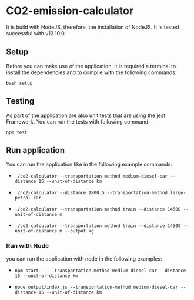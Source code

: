 # CO2-emission-calculator
It is build with NodeJS, therefore, the installation of NodeJS. It is tested successful with v12.10.0.

## Setup
Before you can make use of the application, it is required a terminal to install the dependencies and to compile with the following commands:
```
bash setup
```

## Testing
As part of the application are also unit tests that are using the [jest](https://jestjs.io) Framework.
You can run the tests with following command:
```
npm test
```

## Run application
You can run the application like in the following example commands:

*   `./co2-calculator --transportation-method medium-diesel-car --distance 15 --unit-of-distance km`

*   `./co2-calculator --distance 1800.5 --transportation-method large-petrol-car`

*   `./co2-calculator --transportation-method train --distance 14500 --unit-of-distance m`

*   `./co2-calculator --transportation-method train --distance 14500 --unit-of-distance m --output kg`

### Run with Node

 you can run the application with node in the following examples:

*   `npm start -- --transportation-method medium-diesel-car --distance 15 --unit-of-distance km`

*   `node output/index.js --transportation-method medium-diesel-car --distance 15 --unit-of-distance km`